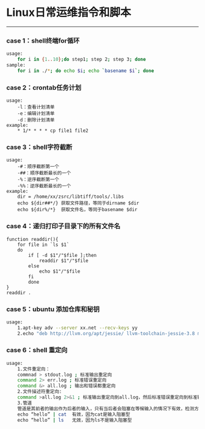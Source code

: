 # Linux日常运维指令和脚本
------
### case 1：shell终端for循环
```bash
usage:
    for i in {1..10};do step1; step 2; step 3; done
sample:
    for i in ./*; do echo $i; echo `basename $i`; done
```    

### case 2：crontab任务计划
```
usage:
    -l：查看计划清单
    -e：编辑计划清单
    -d：删除计划清单
example:
    * 1/* * * * cp file1 file2
```

### case 3：shell字符截断
```
usage:
    -#：顺序截断第一个
    -##：顺序截断最长的一个
    -%：逆序截断第一个
    -%%：逆序截断最长的一个
example:
    dir = /home/xx/zsrc/libtiff/tools/.libs
    echo ${dir##*/} 获取文件路径，等同于dirname $dir
    echo ${dir%/*}  获取文件名，等同于basename $dir
```

### case 4：递归打印子目录下的所有文件名
```
function readdir(){
    for file in `ls $1`
    do
        if [ -d $1"/"$file ];then
            readdir $1"/"$file    
        else
            echo $1"/"$file
        fi
        done
}
readdir .
```
### case 5：ubuntu 添加仓库和秘钥
```bash
usage:
    1.apt-key adv --server xx.net --recv-keys yy
    2.echo "deb http://llvm.org/apt/jessie/ llvm-toolchain-jessie-3.8 main" > /etc/apt/sources.list.d/llvm.list
```    

### case 6：shell 重定向
```bash
usage:
    1.文件重定向：
    commnad > stdout.log ; 标准输出重定向
    command 2> err.log ; 标准错误重定向
    command &> all.log ; 输出和错误都重定向
    2.文件描述符重定向: 
    command >all.log 2>&1 ; 标准输出重定向到all.log，然后标准错误重定向到标准输出，等于输出和错误都重定向到all.log，常用 command > /dev/null 2>&1屏蔽信息。
    3.管道
    管道是其前者的输出作为后者的输入，只有当后者会阻塞在等候输入的情况下有效，检测方法是直接后者的命令看是否阻塞？
    echo “hello” | cat  有效，因为cat是输入阻塞型
    echo “hello” | ls   无效，因为ls不是输入阻塞型
```   
